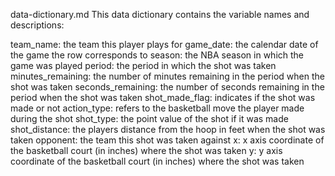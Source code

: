 
data-dictionary.md
This data dictionary contains the variable names and descriptions:

team_name: the team this player plays for
game_date: the calendar date of the game the row corresponds to
season: the NBA season in which the game was played
period: the period in which the shot was taken
minutes_remaining: the number of minutes remaining in the period when the shot was taken
seconds_remaining: the number of seconds remaining in the period when the shot was taken
shot_made_flag: indicates if the shot was made or not
action_type: refers to the basketball move the player made during the shot
shot_type: the point value of the shot if it was made
shot_distance: the players distance from the hoop in feet when the shot was taken
opponent: the team this shot was taken against
x: x axis coordinate of the basketball court (in inches) where the shot was taken
y: y axis coordinate of the basketball court (in inches) where the shot was taken
